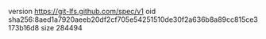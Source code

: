 version https://git-lfs.github.com/spec/v1
oid sha256:8aed1a7920aeeb20df2cf705e54251510de30f2a636b8a89cc815ce3173b16d8
size 284494
